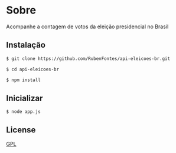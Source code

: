 # Sobre

Acompanhe a contagem de votos da eleição presidencial no Brasil

## Instalação

```bash
$ git clone https://github.com/RubenFontes/api-eleicoes-br.git
```

```bash
$ cd api-eleicoes-br
```

```bash
$ npm install
```

## Inicializar

```
$ node app.js
```

## License
[GPL](https://choosealicense.com/licenses/gpl-3.0/)
